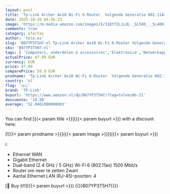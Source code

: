```yaml
---
layout: post
title: 'Tp-Link Archer Ax10 Wi-Fi 6-Router  Volgende Generatie 802.11Ax Dual-Band Router  5 Gigabit-Poorten  Werken Met Alexa  Zwart'
date: 2025-10-26 04:56:23
image: 'https://m.media-amazon.com/images/I/31DtT2LiLdL._SL500_._SL400_.jpg'
comments: true
category: ofertas
author: 'tole.es'
slug: 'B07YP3T5H7-nl Tp-Link Archer Ax10 Wi-Fi 6-Router Volgende Generatie...'
sku: 'B07YP3T5H7-nl'
tags: [ 'Computers, onderdelen & accessoires','Elektronica','Netwerkapparaten','Routers','tp-link','🇳🇱', ]
actualPrice: 47.99 EUR
currency: EUR
price: 47.99
comparePrice: 59.9 EUR
prodname: 'Tp-Link Archer Ax10 Wi-Fi 6-Router  Volgende Generatie 802.11Ax Dual-Band Router  5 Gigabit-Poorten  Werken Met Alexa  Zwart'
country: 'nl'
flag: '🇳🇱'
brand: 'TP-Link'
buyurl: 'https://www.amazon.nl/dp/B07YP3T5H7/?tag=tolees0b-21'
descuento: '19.88'
average: '52.8461000000003'
---
```


You can find [{{< param title >}}]({{< param buyurl >}}) with a discount here:

[![{{< param prodname >}}]({{< param image >}})]({{< param buyurl >}})

ℹ️:

- Ethernet WAN
- Gigabit Ethernet
- Dual-band (2.4 GHz / 5 GHz) Wi-Fi 6 (802.11ax) 1500 Mbit/s
- Router om neer te zetten Zwart
- Aantal Ethernet LAN (RJ-45)-poorten: 4

[🛒 Buy it!!]({{< param buyurl >}})
{{<world>}}B07YP3T5H7{{</world>}}
